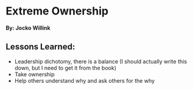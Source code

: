 # Extreme Ownership
__By: Jocko Willink__
## Lessons Learned: 
- Leadership dichotomy, there is a balance (I should actually write this down, but I need to get it from the book)
- Take ownership
- Help others understand why and ask others for the why